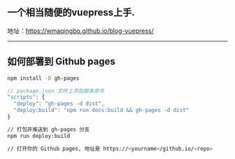 ## 一个相当随便的vuepress上手.

地址：https://wmaqingbo.github.io/blog-vuepress/


---


## 如何部署到 Github pages

```bash
npm install -D gh-pages
```

```javascript
// package.json 文件上添加脚本命令
"scripts": {
  "deploy": "gh-pages -d dist",
  "deploy:build": "npm run docs:build && gh-pages -d dist"
}
```

```bash
// 打包并推送到 gh-pages 分支
npm run deploy:build

// 打开你的 Github pages, 地址是 https://<yourname>/github.io/<repo>
```
